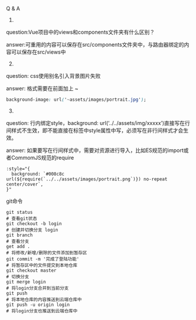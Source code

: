 Q & A

1. 
question:Vue项目中的views和components文件夹有什么区别？

answer:可重用的内容可以保存在src/components文件夹中，与路由器绑定的内容可以保存在src/views中

2. 
question: css使用别名引入背景图片失败

answer: 格式需要在前面加上 ~

```css
background-image: url('~assets/images/portrait.jpg');
```

3. 
question: 行内绑定style，background: url(‘../../assets/img/xxxxx’)直接写在行间样式不生效，即不能直接在标签中style属性中写，必须写在非行间样式才会生效。

answer: 如果要写在行间样式中，需要对资源进行导入，比如ES规范的import或者CommomJS规范的require

```vue
:style="{
  background: `#008c8c url(${require(`../../assets/images/portrait.png`)}) no-repeat center/cover`,
}"
```

git命令

```shell
git status
# 查看git状态
git checkout -b login
# 创建并切换分支 login
git branch
# 查看分支
get add .
# 将修改/新增/删除的文件添加到暂存区
git commit -m '完成了登陆功能'
# 将暂存区中的文件提交到本地仓库
git checkout master 
# 切换分支
git merge login
# 将login分支合并到当前分支
git push
# 将本地仓库的内容推送到云端仓库中
git push -u origin login
# 将login分支也推送到云端仓库中
```
